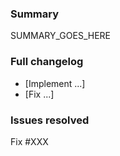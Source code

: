 ### Summary

SUMMARY_GOES_HERE

### Full changelog

* [Implement ...]
* [Fix ...]

### Issues resolved

Fix #XXX
